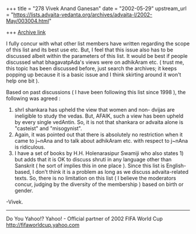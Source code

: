 +++
title = "278 Vivek Anand Ganesan"
date = "2002-05-29"
upstream_url = "https://lists.advaita-vedanta.org/archives/advaita-l/2002-May/003004.html"

+++
[Archive link](https://lists.advaita-vedanta.org/archives/advaita-l/2002-May/003004.html)

I fully concur with what other list members have written
regarding the scope of this list and its best use etc.
But, I feel that this issue also has to be discussed
albeit within the parameters of this list. It would be best
if people discussed what bhagavatpAda's views were on
adhikAram etc. ( trust me, this topic has been discussed
before, just search the archives; it keeps popping up
because it is a basic issue and I think skirting around it
won't help one bit ).

  Based on past discussions ( I have been following this
list since 1998 ), the following was agreed :
1) shrI shankara has upheld the view that women and non-
   dvijas are ineligible to study the vedas.  But, AFAIK,
   such a view has been upheld by every single vedAntin.
   So, it is not that shankara or advaita alone is
   "casteist" and "misogynist".
2) Again, it was pointed out that there is absolutely no
   restriction when it came to j~nAna and to talk about
   adhikAram etc. with respect to j~nAna is ridiculous.
3) I have a set of books by H.H. Holenarasipur Swamiji who
   also states 1) but adds that it is OK to discuss shruti
   in any language other than Sanskrit ( he sort of implies
   this in one place ).  Since this list is English-based,
   I don't think it is a problem as long as we discuss
   advaita-related texts.  So, there is no limitation on
   this list ( I believe the moderators concur, judging by
   the diversity of the membership ) based on birth or
   gender.

-Vivek.

__________________________________________________
Do You Yahoo!?
Yahoo! - Official partner of 2002 FIFA World Cup
http://fifaworldcup.yahoo.com


